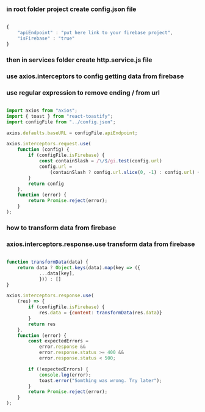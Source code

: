 ### in root folder project create config.json file

```javascript

{
    "apiEndpoint" : "put here link to your firebase project",
    "isFirebase" : "true"
}

```

### then in services folder create http.service.js file
### use axios.interceptors to config getting data from firebase
### use regular expression to remove ending / from url

```javascript

import axios from "axios";
import { toast } from "react-toastify";
import configFile from "../config.json";

axios.defaults.baseURL = configFile.apiEndpoint;

axios.interceptors.request.use(
    function (config) {
        if (configFile.isFirebase) {
            const containSlash = /\/$/gi.test(config.url)
            config.url =
                (containSlash ? config.url.slice(0, -1) : config.url) + ".json"
        }
        return config
    },
    function (error) {
        return Promise.reject(error);
    }
);

```


### how to transform data from firebase
### axios.interceptors.response.use transform data from firebase

```javascript

function transformData(data) {
    return data ? Object.keys(data).map(key => ({
            ...data[key],
            })) : []
}

axios.interceptors.response.use(
    (res) => {
        if (configFile.isFirebase) {
            res.data = {content: transformData(res.data)}
        }
        return res
    },
    function (error) {
        const expectedErrors =
            error.response &&
            error.response.status >= 400 &&
            error.response.status < 500;

        if (!expectedErrors) {
            console.log(error);
            toast.error("Somthing was wrong. Try later");
        }
        return Promise.reject(error);
    }
);

```

